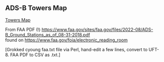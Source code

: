 ## ADS-B Towers Map
[Towers Map](https://b-spatz.github.io/towers/index.html)

From FAA PDF (!) https://www.faa.gov/sites/faa.gov/files/2022-08/ADS-B_Ground_Stations_as_of_08-31-2018.pdf \
found on https://www.faa.gov/foia/electronic_reading_room

[Grokked cyoung faa.txt file via Perl, hand-edit a few lines, convert to UFT-8.  FAA PDF to CSV as .txt.]
